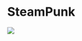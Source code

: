 <!--
id: 17161076498
link: http://tumblr.atmos.org/post/17161076498/steampunk
slug: steampunk
date: Mon Feb 06 2012 10:26:46 GMT-0800 (PST)
publish: 2012-02-06
tags: 
title: SteamPunk
-->


SteamPunk
=========

![](http://24.media.tumblr.com/tumblr_lyzhwmVCFW1qz4sngo1_1280.jpg)

